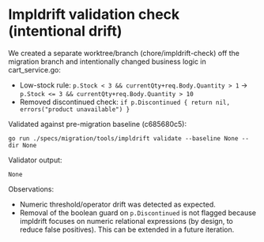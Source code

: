 # Impldrift validation check (intentional drift)

We created a separate worktree/branch (chore/impldrift-check) off the migration branch and intentionally changed business logic in cart_service.go:
- Low-stock rule: `p.Stock < 3 && currentQty+req.Body.Quantity > 1` -> `p.Stock <= 3 && currentQty+req.Body.Quantity > 10`
- Removed discontinued check: `if p.Discontinued { return nil, errors("product unavailable") }`

Validated against pre-migration baseline (c685680c5):

```
go run ./specs/migration/tools/impldrift validate --baseline None --dir None
```

Validator output:
```
None
```

Observations:
- Numeric threshold/operator drift was detected as expected.
- Removal of the boolean guard on `p.Discontinued` is not flagged because impldrift focuses on numeric relational expressions (by design, to reduce false positives). This can be extended in a future iteration.
